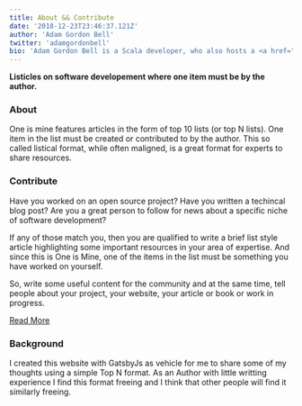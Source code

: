 ```yaml
---
title: About && Contribute
date: '2018-12-23T23:46:37.121Z'
author: 'Adam Gordon Bell'
twitter: 'adamgordonbell'
bio: 'Adam Gordon Bell is a Scala developer, who also hosts a <a href="https://corecursive.com">podcast on software development</a>'
---
```


**Listicles on software developement where one item must be by the author.** 
### About
One is mine features articles in the form of top 10 lists (or top N lists).  One item in the list must be created or contributed to by the author.  This so called listical format, while often maligned, is a great format for experts to share resources.

### Contribute
Have you worked on an open source project? Have you written a techincal blog post? Are you a great person to follow for news about a specific niche of software development?

If any of those match you, then you are qualified to write a brief list style article highlighting some important resources in your area of expertise. And since this is One is Mine, one of the items in the list must be something you have worked on yourself.

So, write some useful content for the community and at the same time, tell people about your project, your website, your article or book or work in progress.

[Read More](https://github.com/oneismine/oneismine.github.io/blob/source/README.md)

### Background
I created this website with GatsbyJs as vehicle for me to share some of my thoughts using a simple Top N format.  As an Author with little writting experience I find this format freeing and I think that other people will find it similarly freeing.